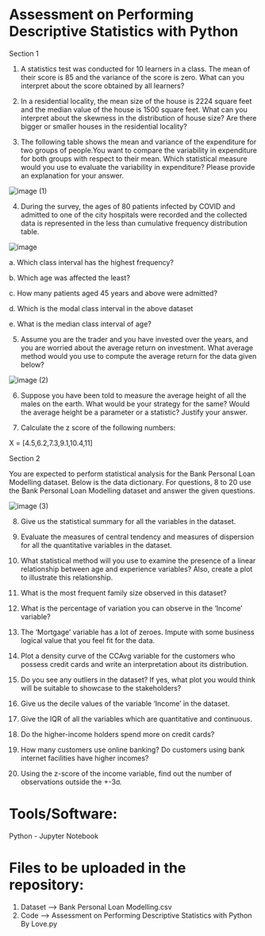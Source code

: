 
# Assessment on Performing Descriptive Statistics with Python

Section 1

1. A statistics test was conducted for 10 learners in a class. The mean of their score is 85 and the variance of the score is zero. What can you interpret about the score obtained by all learners?

2. In a residential locality, the mean size of the house is 2224 square feet and the median value of the house is 1500 square feet. What can you interpret about the skewness in the distribution of house size? Are there bigger or smaller houses in the residential locality?

3. The following table shows the mean and variance of the expenditure for two groups of people.You want to compare the variability in expenditure for both groups with respect to their mean. Which statistical measure would you use to evaluate the variability in expenditure? Please provide an explanation for your answer.


![image (1)](https://github.com/user-attachments/assets/b86ed856-26f6-4c69-98f6-c25bd2881149)


4. During the survey, the ages of 80 patients infected by COVID and admitted to one of the city hospitals were recorded and the collected data is represented in the less than cumulative frequency distribution table.

![image](https://github.com/user-attachments/assets/7dc20975-ee87-493d-b204-163c09edbe04)

a. Which class interval has the highest frequency?

b. Which age was affected the least?

c. How many patients aged 45 years and above were admitted?

d. Which is the modal class interval in the above dataset

e. What is the median class interval of age?

5. Assume you are the trader and you have invested over the years, and you are worried about the average return on investment. What average method would you use to compute the average return for the data given below?

![image (2)](https://github.com/user-attachments/assets/d8a0ee4d-5dfa-4c83-b4fb-1c4bf37c9fa6)

6. Suppose you have been told to measure the average height of all the males on the earth. What would be your strategy for the same? Would the average height be a parameter or a statistic? Justify your answer.

7. Calculate the z score of the following numbers:

X = [4.5,6.2,7.3,9.1,10.4,11]

Section 2

You are expected to perform statistical analysis for the Bank Personal Loan Modelling dataset. Below is the data dictionary. For questions, 8 to 20 use the Bank Personal Loan Modelling dataset and answer the given questions.

![image (3)](https://github.com/user-attachments/assets/195fe9bc-2f7d-435b-bc97-85720fa4a89f)

8. Give us the statistical summary for all the variables in the dataset.

9. Evaluate the measures of central tendency and measures of dispersion for all the quantitative variables in the dataset.

10. What statistical method will you use to examine the presence of a linear relationship between age and experience variables? Also, create a plot to illustrate this relationship.

11. What is the most frequent family size observed in this dataset?

12. What is the percentage of variation you can observe in the ‘Income’ variable?

13. The ‘Mortgage’ variable has a lot of zeroes. Impute with some business logical value that you feel fit for the data.

14. Plot a density curve of the CCAvg variable for the customers who possess credit cards and write an interpretation about its distribution.

15. Do you see any outliers in the dataset? If yes, what plot you would think will be suitable to showcase to the stakeholders?

16. Give us the decile values of the variable ‘Income’ in the dataset.

17. Give the IQR of all the variables which are quantitative and continuous.

18. Do the higher-income holders spend more on credit cards?

19. How many customers use online banking? Do customers using bank internet facilities have higher incomes?

20. Using the z-score of the income variable, find out the number of observations outside the +-3σ.


# Tools/Software:
Python - Jupyter Notebook

# Files to be uploaded in the repository:
1. Dataset --> Bank Personal Loan Modelling.csv
2. Code --> Assessment on Performing Descriptive Statistics with Python By Love.py
